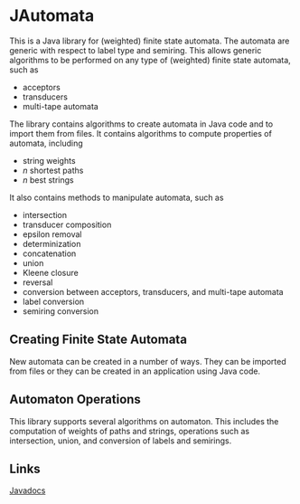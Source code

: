JAutomata
=========

This is a Java library for (weighted) finite state automata. 
The automata are generic with respect to label type and semiring.
This allows generic algorithms to be performed on any type of (weighted) finite state automata, such as
<ul>
<li>acceptors</li>
<li>transducers</li>
<li>multi-tape automata</li>
</ul>
The library contains algorithms to create automata in Java code and to import them from files.
It contains algorithms to compute properties of automata, including
<ul>
<li>string weights</li>
<li><i>n</i> shortest paths</li>
<li><i>n</i> best strings</li>
</ul>
It also contains methods to manipulate automata, such as
<ul>
<li>intersection</li>
<li>transducer composition</li>
<li>epsilon removal</li>
<li>determinization</li>
<li>concatenation</li>
<li>union</li>
<li>Kleene closure</li>
<li>reversal</li>
<li>conversion between acceptors, transducers, and multi-tape automata</li>
<li>label conversion</li>
<li>semiring conversion</li>
</ul>

<h2>Creating Finite State Automata</h2>

New automata can be created in a number of ways.
They can be imported from files or they can be created in an application using Java code.

<h2>Automaton Operations</h2>

This library supports several algorithms on automaton.
This includes the computation of weights of paths and strings, operations such as intersection, union, and conversion of labels and semirings.

<h2>Links</h2>

<a href="http://jasperhoogland.github.io/jautomata/apidocs/index.html" target="_blank">Javadocs</a>
